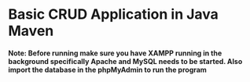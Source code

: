 # Basic CRUD Application in Java Maven

  #### Note: Before running make sure you have XAMPP running in the background specifically Apache and MySQL needs to be started. Also import the database in the phpMyAdmin to run the program







